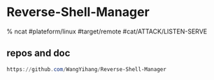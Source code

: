 # Reverse-Shell-Manager

% ncat
#plateform/linux #target/remote  #cat/ATTACK/LISTEN-SERVE 

## repos and doc
```powershell
https://github.com/WangYihang/Reverse-Shell-Manager
```